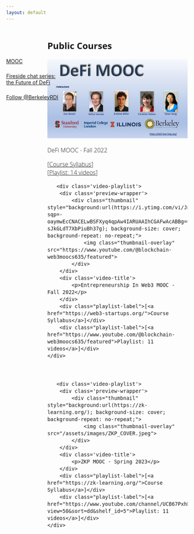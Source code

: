 ```yaml
---
layout: default
---
```


<div style="color: black; width: 15%; height: 160px; margin-top: 60px; position: absolute; display: flex; flex-direction: column; justify-content: space-evenly">
    <a href="/publicCourses" class="nav-url">
        MOOC
    </a>
    <a href="/firesides" class="nav-url">
        Fireside chat series: the Future of DeFi
    </a>
    <!-- <a href="/newsletter" class="nav-url">
        Newsletter
    </a> -->
    <a href="https://twitter.com/BerkeleyRDI?ref_src=twsrc%5Etfw" class="twitter-follow-button" data-show-count="false">Follow @BerkeleyRDI</a><script async src="https://platform.twitter.com/widgets.js" charset="utf-8"></script>
</div>

<div style="font-size: 12pt; font-family: 'Open Sans', sans-serif; font-weight: 300; margin-left: 22%; overflow: scroll; width: 75%;">
    <h2>Public Courses</h2>
    <div class='video-playlist'>
        <div class='preview-wrapper'>
            <div class="thumbnail" style="background:url(https://i.ytimg.com/vi/gX3mc83CJtQ/hqdefault.jpg?sqp=-oaymwEXCOADEI4CSFryq4qpAwkIARUAAIhCGAE=&rs=AOn4CLAD9NAUosYdZnoLZLQPCVdgG9-HSQ); background-size: cover; background-repeat: no-repeat;">
                <img class="thumbnail-overlay" src="/assets/images/defi_mooc.jpeg">
            </div>
        </div>
        <div class='video-title'>
            <p>DeFi MOOC - Fall 2022</p>
        </div>
        <div class="playlist-label">[<a href="https://defi-learning.org/">Course Syllabus</a>]</div>
        <div class="playlist-label">[<a href="https://www.youtube.com/channel/UCB67PxhB5LAWEbI4etQS7aw/playlists?view=50&sort=dd&shelf_id=5">Playlist: 14 videos</a>]</div>
    </div>
    
    
       <div class='video-playlist'>
        <div class='preview-wrapper'>
            <div class="thumbnail" style="background:url(https://i.ytimg.com/vi/JnPaeIc9DAg/hqdefault.jpg?sqp=-oaymwEcCNACELwBSFXyq4qpAw4IARUAAIhCGAFwAcABBg==&rs=AOn4CLCoHW3S4bi-sJkGLdT7XbPiuBh37g); background-size: cover; background-repeat: no-repeat;">
                <img class="thumbnail-overlay" src="https://www.youtube.com/@blockchain-web3moocs635/featured">
            </div>
        </div>
        <div class='video-title'>
            <p>Entrepreneurship In Web3 MOOC - Fall 2022</p>
        </div>
        <div class="playlist-label">[<a href="https://web3-startups.org/">Course Syllabus</a>]</div>
        <div class="playlist-label">[<a href="https://www.youtube.com/@blockchain-web3moocs635/featured">Playlist: 11 videos</a>]</div>
    </div>
    
    
     
       <div class='video-playlist'>
        <div class='preview-wrapper'>
            <div class="thumbnail" style="background:url(https://zk-learning.org/); background-size: cover; background-repeat: no-repeat;">
                <img class="thumbnail-overlay" src="/assets/images/ZKP_COVER.jpeg">
            </div>
        </div>
        <div class='video-title'>
            <p>ZKP MOOC - Spring 2023</p>
        </div>
        <div class="playlist-label">[<a href="https://zk-learning.org/">Course Syllabus</a>]</div>
        <div class="playlist-label">[<a href="https://www.youtube.com/channel/UCB67PxhB5LAWEbI4etQS7aw/playlists?view=50&sort=dd&shelf_id=5">Playlist: 11 videos</a>]</div>
    </div>
    
<div>
